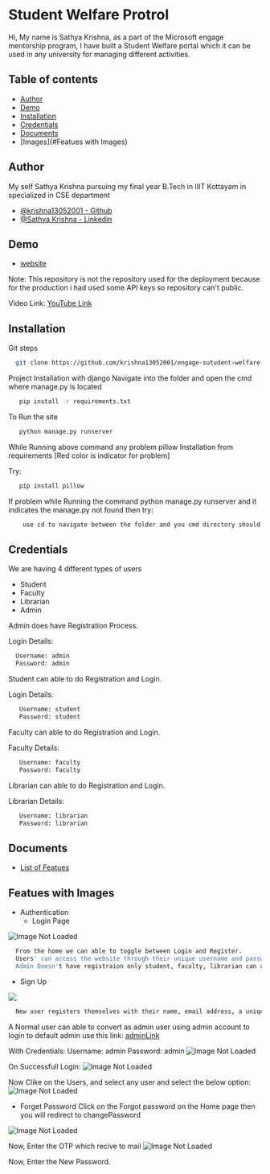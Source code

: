 
# Student Welfare Protrol

Hi,
My name is Sathya Krishna, as a part of the Microsoft engage mentorship program, I have built a Student Welfare portal which it can be used in any university for managing different activities.

## Table of contents
* [Author](#Author)
* [Demo](#Demo)
* [Installation](#Installation)
* [Credentials](#Credentials)
* [Documents](#Documents)
* [Images](#Featues with Images)

## Author

My self Sathya Krishna pursuing my final year B.Tech in IIIT Kottayam in specialized in CSE department
- [@krishna13052001 - Github](https://github.com/krishna13052001)
- [@Sathya Krishna  - Linkedin ](https://www.linkedin.com/in/sathya-krishna-2001/)


## Demo

- [website](https://engage-student-welfare.herokuapp.com/)

Note: This repository is not the repository used for the deployment because for the production i had used some API keys so repository can't public.


Video Link: [YouTube Link](https://youtu.be/nOpr2SCJiic)
## Installation

Git steps

```bash
  git clone https://github.com/krishna13052001/engage-sutudent-welfare
```

Project Installation with django
Navigate into the folder and open the cmd where manage.py is located
```bash
   pip install -r requirements.txt
```

To Run the site
```bash
   python manage.py runserver
```

While Running above command any problem pillow Installation from requirements [Red color is indicator for problem]

Try:

```bash
   pip install pillow
```

If problem while Running the command python manage.py runserver and it indicates the manage.py not found then
try:

```bash
    use cd to navigate between the folder and you cmd directory should contains the manage.py
```


    
## Credentials

We are having 4 different types of users
   - Student 
   - Faculty
   - Librarian
   - Admin

Admin does have Registration Process.

Login Details:
```bash
  Username: admin
  Password: admin
```

Student can able to do Registration and Login.

Login Details:
```bash
   Username: student
   Password: student
```

Faculty can able to do Registration and Login.

Faculty Details:
```bash
   Username: faculty
   Password: faculty
```

Librarian can able to do Registration and Login.

Librarian Details:
```bash
   Username: librarian
   Password: librarian
```
## Documents

- [List of Featues](https://docs.google.com/document/d/1D9eFgnfJ0DeSI6RJZR0ki6eRuvuLkPGC/edit?usp=sharing&ouid=116513581242175548881&rtpof=true&sd=true)


## Featues with Images

- Authentication
  * Login Page
<img src="https://github.com/krishna13052001/engage-images/blob/master/home.jpg" alt="Image Not Loaded" />


```bash
  From the home we can able to toggle between Login and Register.
  Users' can access the website through their unique username and password which is set during the registration and enters the portal.
  Admin Doesn't have registraion only student, faculty, librarian can able to register to the webapplication.
```
  * Sign Up
<img src="https://github.com/krishna13052001/engage-images/blob/master/signup.jpg">

```bash
  New user registers themselves with their name, email address, a unique username, safe password and selects their role in the college.
```

A Normal user can able to convert as admin user using admin account to login to default admin use this link: [adminLink](https://engage-student-welfare.herokuapp.com/admin/)

With Credentials:
Username: admin
Password: admin
<img src="https://github.com/krishna13052001/engage-images/blob/master/adminLogin.jpg" alt="Image Not Loaded" >

On Successfull Login:
<img src="https://github.com/krishna13052001/engage-images/blob/master/adminHome.jpg" alt="Image Not Loaded">

Now Clike on the Users, and select any user and select the below option:
<img src="https://github.com/krishna13052001/engage-images/blob/master/adminChange.jpg" alt="Image Not Loaded">

  * Forget Password
  Click on the Forgot password on the Home page then you will redirect to changePassword
  <img src="https://github.com/krishna13052001/engage-images/blob/master/changePassword.jpg" alt="Image Not Loaded">

  Now, Enter the OTP which recive to mail
  <img scr="https://github.com/krishna13052001/engage-images/blob/master/startRecovery.jpg" alt="Image Not Loaded">

  Now, Enter the New Password.

